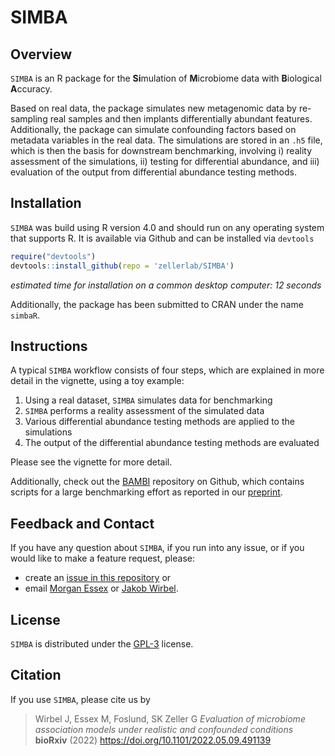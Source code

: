 # SIMBA

## Overview

`SIMBA` is an R package for the **Si**mulation of **M**icrobiome data
with **B**iological **A**ccuracy.

Based on real data, the package simulates new metagenomic data by re-sampling
real samples and then implants differentially abundant features. Additionally,
the package can simulate confounding factors based on metadata variables in
the real data. The simulations are stored in an `.h5` file, which is then
the basis for downstream benchmarking, involving i) reality assessment of the
simulations, ii) testing for differential abundance, and iii) evaluation of
the output from differential abundance testing methods.

## Installation

`SIMBA` was build using R version 4.0 and should run on any operating system
that supports R. It is available via Github and can be installed via `devtools`

```R
require("devtools")
devtools::install_github(repo = 'zellerlab/SIMBA')
```

_estimated time for installation on a common desktop computer: 12 seconds_

Additionally, the package has been submitted to CRAN under the name `simbaR`.


## Instructions

A typical `SIMBA` workflow consists of four steps, which are explained in more
detail in the vignette, using a toy example:
1. Using a real dataset, `SIMBA` simulates data for benchmarking
2. `SIMBA` performs a reality assessment of the simulated data
3. Various differential abundance testing methods are applied to the simulations
4. The output of the differential abundance testing methods are evaluated

Please see the vignette for more detail.

Additionally, check out the [BAMBI](https://github.com/zellerlab/BAMBI)
repository on Github, which contains scripts for a large benchmarking effort
as reported in our [preprint](https://doi.org/10.1101/2022.05.09.491139).

## Feedback and Contact

If you have any question about `SIMBA`, if you run into any issue,
or if you would like to make a feature request, please:
- create an
[issue in this repository](https://github.com/zellerlab/SIMBA/issues/new) or
- email [Morgan Essex](mailto:Morgan.Essex@mdc-berlin.de) or
[Jakob Wirbel](mailto:jakob.wirbel@embl.de).

## License

`SIMBA` is distributed under the
[GPL-3](https://www.gnu.org/licenses/gpl-3.0.en.html) license.

## Citation

If you use `SIMBA`, please cite us by

> Wirbel J, Essex M, Foslund, SK Zeller G _Evaluation of microbiome
association models under realistic and confounded conditions_
**bioRxiv** (2022) https://doi.org/10.1101/2022.05.09.491139

